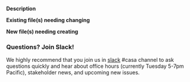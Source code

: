 **Description**

**Existing file(s) needing changing**

**New file(s) needing creating**

### Questions? Join Slack!

We highly recommend that you join us in [slack](https:https://join.slack.com/t/rubyforgood/shared_invite/zt-35218k86r-vlIiWqig54c9t~_LkGpQ7Q) #casa channel to ask questions quickly and hear about office hours (currently Tuesday 5-7pm Pacific), stakeholder news, and upcoming new issues.

